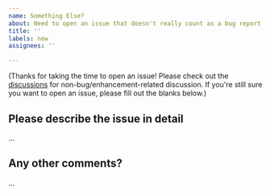 ```yaml
---
name: Something Else?
about: Need to open an issue that doesn't really count as a bug report *or* feature request?
title: ''
labels: new
assignees: ''

---
```


(Thanks for taking the time to open an issue! Please check out the [discussions](https://github.com/Gravecat/invictus/discussions) for non-bug/enhancement-related discussion. If you're still sure you want to open an issue, please fill out the blanks below.)

Please describe the issue in detail
-----------------------------------
…

Any other comments?
-------------------
…
